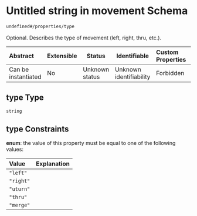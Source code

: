 # Untitled string in movement Schema

```txt
undefined#/properties/type
```

Optional. Describes the type of movement (left, right, thru, etc.).


| Abstract            | Extensible | Status         | Identifiable            | Custom Properties | Additional Properties | Access Restrictions | Defined In                                                                      |
| :------------------ | ---------- | -------------- | ----------------------- | :---------------- | --------------------- | ------------------- | ------------------------------------------------------------------------------- |
| Can be instantiated | No         | Unknown status | Unknown identifiability | Forbidden         | Allowed               | none                | [movement.schema.json\*](../../out/movement.schema.json "open original schema") |

## type Type

`string`

## type Constraints

**enum**: the value of this property must be equal to one of the following values:

| Value     | Explanation |
| :-------- | ----------- |
| `"left"`  |             |
| `"right"` |             |
| `"uturn"` |             |
| `"thru"`  |             |
| `"merge"` |             |
